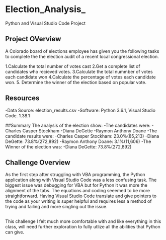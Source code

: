 # Election_Analysis_
Python and Visual Studio Code Project

## Project OVerview
A Colorado board of elections employee has given you the following tasks to complete the the election audit of a recent local congressional election.

1.Calculate the total number of votes cast
2.Get a complete list of candidates who recieved votes.
3.Calculate the total nummber of votes each candidate won
4.Calculate the percentage of votes each candidate won.
5. Determine the winner of the election based on popular vote.

## Resources
-Data Source: election_results.csv
-Software: Python 3.6.1, Visual Studio Code. 1.38.1

##Summary
The analysis of the election show:
-The candidates were:
  -Charles Casper Stockham
  -Diana DeGette
  -Raymon Anthony Doane
-The candidate results were:
  -Charles Casper Stockham: 23.0%(85,213)
  -Diana DeGette: 73.8%(272,892)
  -Raymon Anthony Doane: 3.1%(11,606)
-The Winner of the election was:
  -Diana DeGette: 73.8%(272,892)
  
  ## Challenge Overview
  As the first step after struggling with VBA programming, the Python application along with Visual Studio Code was a less confusing task. The biggest issue was debugging for VBA but for Python it was more the alignment of the tabs. The equations and coding seeemed to be more straightforward. Having Visual Studio Code translate and give pointers to the code as your writing is super helpful and requires less a method of trying and failing and more singling out the issue.
  ##
  This challenge I felt much more comfortable with and like everything in this class, will need further exploration to fully utlize all the abilities that Python can give. 
